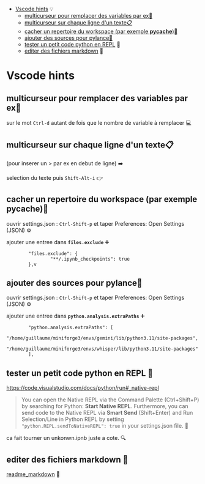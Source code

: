 - [Vscode hints](#vscode-hints) 💡
    - [multicurseur pour remplacer des variables par ex🔄](#multicurseur-pour-remplacer-des-variables-par-ex)
    - [multicurseur sur chaque ligne d'un texte📋](#multicurseur-sur-chaque-ligne-dun-texte)
    - [cacher un repertoire du workspace (par exemple __pycache__)🙈](#cacher-un-repertoire-du-workspace-par-exemple-pycache)
    - [ajouter des sources pour pylance🔌](#ajouter-des-sources-pour-pylance)
    - [tester un petit code python en REPL](#tester-un-petit-code-python-en-repl) 🐍
    - [editer des fichiers markdown](#editer-des-fichiers-markdown) 📝

# Vscode hints

## multicurseur pour remplacer des variables par ex🔄

sur le mot `Ctrl-d` autant de fois que le nombre de variable à remplacer 💻

## multicurseur sur chaque ligne d'un texte📋

(pour inserer un > par ex en debut de ligne) ➡️

selection du texte puis `Shift-Alt-i` 👉

## cacher un repertoire du workspace (par exemple __pycache__)🙈

ouvrir settings.json : `Ctrl-Shift-p` et taper Preferences: Open Settings (JSON) ⚙️

ajouter une entree dans __`files.exclude`__ ➕

```
        "files.exclude": {
                "**/.ipynb_checkpoints": true
        },v
```

## ajouter des sources pour pylance🔌

ouvrir settings.json : `Ctrl-Shift-p` et taper Preferences: Open Settings (JSON) ⚙️

ajouter une entree dans __`python.analysis.extraPaths`__ ➕

```
        "python.analysis.extraPaths": [
                "/home/guillaume/miniforge3/envs/gemini/lib/python3.11/site-packages",
                "/home/guillaume/miniforge3/envs/whisper/lib/python3.11/site-packages"
        ],
```

## tester un petit code python en REPL 🐍

https://code.visualstudio.com/docs/python/run#_native-repl

> You can open the Native REPL via the Command Palette (Ctrl+Shift+P) by searching for Python: **Start Native REPL**. Furthermore, you can send code to the Native REPL via **Smart Send** (Shift+Enter) and Run Selection/Line in Python REPL by setting `"python.REPL.sendToNativeREPL": true` in your settings.json file. 🚀

ca fait tourner un unkonwn.ipnb juste a cote. 🔍

## editer des fichiers markdown 📝

[readme_markdown](readme_markdown.md) 📄
